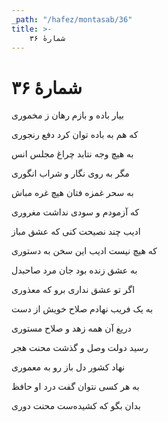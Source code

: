 ```yaml
---
_path: "/hafez/montasab/36"
title: >-
    شمارهٔ ۳۶
---
```

# شمارهٔ ۳۶

<div class="b" id="bn1"><div class="m1"><p>بیار باده و بازم رهان ز مخموری</p></div>
<div class="m2"><p>که هم به باده توان کرد دفع رنجوری</p></div></div>
<div class="b" id="bn2"><div class="m1"><p>به هیچ وجه نتابد چراغ مجلس انس</p></div>
<div class="m2"><p>مگر به روی نگار و شراب انگوری</p></div></div>
<div class="b" id="bn3"><div class="m1"><p>به سحر غمزه فتان هیچ غره مباش</p></div>
<div class="m2"><p>که آزمودم و سودی نداشت مغروری</p></div></div>
<div class="b" id="bn4"><div class="m1"><p>ادیب چند نصیحت کنی که عشق مباز</p></div>
<div class="m2"><p>که هیچ نیست ادیب این سخن به دستوری</p></div></div>
<div class="b" id="bn5"><div class="m1"><p>به عشق زنده بود جان مرد صاحبدل</p></div>
<div class="m2"><p>اگر تو عشق نداری برو که معذوری</p></div></div>
<div class="b" id="bn6"><div class="m1"><p>به یک فریب نهادم صلاح خویش از دست</p></div>
<div class="m2"><p>دریغ آن همه زهد و صلاح مستوری</p></div></div>
<div class="b" id="bn7"><div class="m1"><p>رسید دولت وصل و گذشت محنت هجر</p></div>
<div class="m2"><p>نهاد کشور دل باز رو به معموری</p></div></div>
<div class="b" id="bn8"><div class="m1"><p>به هر کسی نتوان گفت درد او حافظ</p></div>
<div class="m2"><p>بدان بگو که کشیده‌ست محنت دوری</p></div></div>
